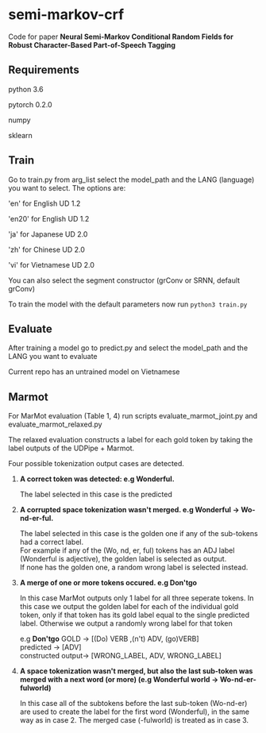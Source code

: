 # semi-markov-crf

Code for paper **Neural Semi-Markov Conditional Random Fields for Robust Character-Based Part-of-Speech Tagging**

## Requirements
python 3.6

pytorch 0.2.0

numpy

sklearn


## Train

Go to train.py from arg\_list select the model\_path and the LANG (language) you want to select. The options are:

'en' for English  UD 1.2 

'en20' for English  UD 1.2 

'ja' for Japanese UD 2.0

'zh' for Chinese UD 2.0

'vi' for Vietnamese UD 2.0


You can also select the segment constructor (grConv or SRNN, default grConv)

To train the model with the default parameters now run `python3 train.py`

## Evaluate

After training a model go to predict.py and select the model\_path and the LANG you want to evaluate

Current repo has an untrained model on Vietnamese

## Marmot

For MarMot evaluation (Table 1, 4) run scripts evaluate_marmot_joint.py and evaluate_marmot_relaxed.py


The relaxed evaluation constructs a label for each gold token by taking the label outputs of the UDPipe + Marmot.
 
Four possible tokenization output cases are detected.

1. **A correct token was detected: e.g Wonderful.**

   The label selected in this case is the predicted

2. **A corrupted space tokenization wasn't merged. e.g Wonderful -> Wo-nd-er-ful.**

   The label selected in this case is the golden one if any of the sub-tokens had a correct label.  
   For example if any of the (Wo, nd, er, ful) tokens has an ADJ label (Wonderful is adjective), the golden label is selected as output.  
   If none has the golden one, a random wrong label is selected instead.


3. **A merge of one or more tokens occured. e.g Don'tgo**

   In this case MarMot outputs only 1 label for all three seperate tokens.
   In this case we output the golden label for each of the individual gold token, only if that token has its gold label equal to the single predicted label. Otherwise we output a randomly wrong label for that token

   e.g **Don'tgo** GOLD -> [(Do) VERB ,(n't) ADV, (go)VERB]   
       predicted -> [ADV]  
       constructed output-> [WRONG_LABEL, ADV, WRONG_LABEL]


4. **A space tokenization wasn't merged, but also the last sub-token was merged with a next word (or more) (e.g Wonderful world -> Wo-nd-er-fulworld)**

   In this case all of the subtokens before the last sub-token (Wo-nd-er) are used to create the label for the first word (Wonderful), in the same way as in case 2.
   The merged case (-fulworld) is treated as in case 3.









